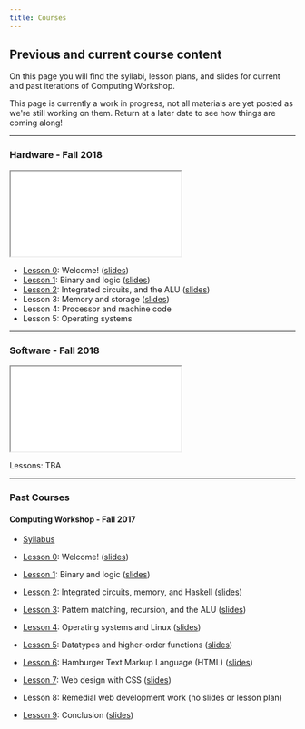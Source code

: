 ```yaml
---
title: Courses
---
```


## Previous and current course content

On this page you will find the syllabi, lesson plans, and slides for current
and past iterations of Computing Workshop.

This page is currently a work in progress, not all materials are yet posted as
we're still working on them. Return at a later date to see how things are coming along!

___

### Hardware - Fall 2018

<iframe class="lp" src="lessons/F18/hw-syllabus/hw-syllabus.pdf"></iframe>

* [Lesson 0](/lessons/F18/hw-0/plan/0-lp.pdf): Welcome! ([slides](/lessons/F18/hw-0/slides/cw-0.pdf))
* [Lesson 1](/lessons/F18/hw-1/plan/1-lp.pdf): Binary and logic ([slides](/lessons/F18/hw-1/slides/cw-1.pdf))
* [Lesson 2](/lessons/F18/hw-2/plan/2-lp.pdf): Integrated circuits, and the ALU ([slides](/lessons/F18/hw-2/slides/cw-2.pdf))
* Lesson 3: Memory and storage ([slides](/lessons/F18/hw-3/slides/cw-3.pdf))
* Lesson 4: Processor and machine code
* Lesson 5: Operating systems

---


### Software - Fall 2018

<iframe class="lp" src="lessons/F18/sw-syllabus/sw-syllabus.pdf"></iframe>

Lessons: TBA

---

### Past Courses

#### Computing Workshop - Fall 2017

* [Syllabus](/lessons/F17/syllabus/syllabus.pdf)

* [Lesson 0](/lessons/F17/0/plan/0-lp.pdf): Welcome! ([slides](/lessons/F17/0/slides.pdf))
* [Lesson 1](/lessons/F17/1/plan/1-lp.pdf): Binary and logic ([slides](/lessons/F17/1/slides.pdf))
* [Lesson 2](/lessons/F17/2/plan/2-lp.pdf): Integrated circuits, memory, and Haskell ([slides](/lessons/F17/2/slides.pdf))
* [Lesson 3](/lessons/F17/3/plan/3-lp.pdf): Pattern matching, recursion, and the ALU ([slides](/lessons/F17/3/slides.pdf))
* [Lesson 4](/lessons/F17/4/plan/4-lp.pdf): Operating systems and Linux ([slides](/lessons/F17/4/slides.pdf))
* [Lesson 5](/lessons/F17/5/plan/5-lp.pdf): Datatypes and higher-order functions ([slides](/lessons/F17/5/slides.pdf))
* [Lesson 6](/lessons/F17/6/plan/6-lp.pdf): Hamburger Text Markup Language (HTML) ([slides](/lessons/F17/6/slides.pdf))
* [Lesson 7](/lessons/F17/7/plan/7-lp.pdf): Web design with CSS ([slides](/lessons/F17/7/slides.pdf))
* Lesson 8: Remedial web development work (no slides or lesson plan)
* [Lesson 9](/lessons/F17/9/plan/9-lp.pdf): Conclusion ([slides](/lessons/F17/9/slides.pdf))
